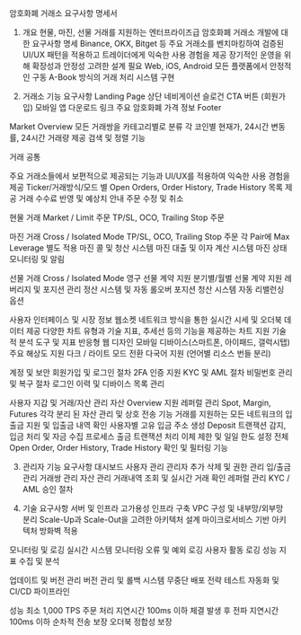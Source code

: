 암호화폐 거래소 요구사항 명세서

1. 개요
   현물, 마진, 선물 거래를 지원하는 엔터프라이즈급 암호화폐 거래소 개발에 대한 요구사항 명세
   Binance, OKX, Bitget 등 주요 거래소를 벤치마킹하여 검증된 UI/UX 패턴을 적용하고 트레이더에게 익숙한 사용 경험을 제공
   장기적인 운영을 위해 확장성과 안정성 고려한 설계 필요
   Web, iOS, Android 모든 플랫폼에서 안정적인 구동
   A-Book 방식의 거래 처리 시스템 구현

2. 거래소 기능 요구사항
   Landing Page
   상단 네비게이션
   슬로건
   CTA 버튼 (회원가입)
   모바일 앱 다운로드 링크
   주요 암호화폐 가격 정보
   Footer

Market Overview
모든 거래쌍을 카테고리별로 분류
각 코인별 현재가, 24시간 변동률, 24시간 거래량 제공
검색 및 정렬 기능

거래 공통

주요 거래소들에서 보편적으로 제공되는 기능과 UI/UX를 적용하여 익숙한 사용 경험을 제공
Ticker/거래방식/모드 별 Open Orders, Order History, Trade History 목록 제공
거래 수수료 반영 및 예상치 안내
주문 수정 및 취소

현물 거래
Market / Limit 주문
TP/SL, OCO, Trailing Stop 주문

마진 거래
Cross / Isolated Mode
TP/SL, OCO, Trailing Stop 주문
각 Pair에 Max Leverage 별도 적용
마진 콜 및 청산 시스템
마진 대출 및 이자 계산 시스템
마진 상태 모니터링 및 알림

선물 거래
Cross / Isolated Mode
영구 선물 계약 지원
분기별/월별 선물 계약 지원
레버리지 및 포지션 관리
정산 시스템 및 자동 롤오버
포지션 청산 시스템
자동 리밸런싱 옵션

사용자 인터페이스 및 시장 정보
웹소켓 네트워크 방식을 통한 실시간 시세 및 오더북 데이터 제공
다양한 차트 유형과 기술 지표, 추세선 등의 기능을 제공하는 차트 지원
기술적 분석 도구 및 지표
반응형 웹 디자인
모바일 디바이스(스마트폰, 아이패드, 갤럭시탭) 주요 해상도 지원
다크 / 라이트 모드 전환
다국어 지원 (언어별 리소스 번들 분리)

계정 및 보안
회원가입 및 로그인 절차
2FA 인증 지원
KYC 및 AML 절차
비밀번호 관리 및 복구 절차
로그인 이력 및 디바이스 목록 관리

사용자 지갑 및 거래/자산 관리
자산 Overview 지원
레퍼럴 관리
Spot, Margin, Futures 각각 분리 된 자산 관리 및 상호 전송 기능
거래를 지원하는 모든 네트워크의 입출금 지원 및 입출금 내역 확인
사용자별 고유 입금 주소 생성
Deposit 트랜잭션 감지, 입금 처리 및 자금 수집 프로세스
출금 트랜잭션 처리
이체 제한 및 일일 한도 설정
전체 Open Order, Order History, Trade History 확인 및 필터링 기능

3. 관리자 기능 요구사항
   대시보드
   사용자 관리
   관리자 추가 삭제 및 권한 관리
   입/출금 관리
   거래쌍 관리
   자산 관리
   거래내역 조회 및 실시간 거래 확인
   레퍼럴 관리
   KYC / AML 승인 절차

4. 기술 요구사항
   서버 및 인프라
   고가용성 인프라 구축
   VPC 구성 및 내부망/외부망 분리
   Scale-Up과 Scale-Out을 고려한 아키텍처 설계
   마이크로서비스 기반 아키텍처
   방화벽 적용

모니터링 및 로깅
실시간 시스템 모니터링
오류 및 예외 로깅
사용자 활동 로깅
성능 지표 수집 및 분석

업데이트 및 버전 관리
버전 관리 및 롤백 시스템
무중단 배포 전략
테스트 자동화 및 CI/CD 파이프라인

성능
최소 1,000 TPS
주문 처리 지연시간 100ms 이하
체결 발생 후 전파 지연시간 100ms 이하
순차적 전송 보장
오더북 정합성 보장
